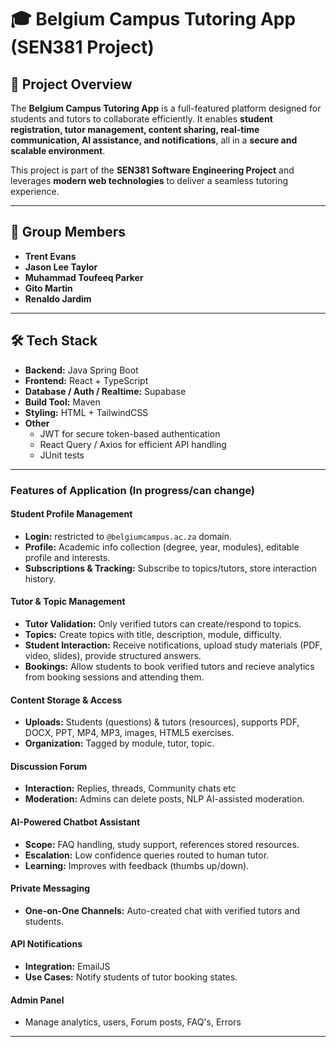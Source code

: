 # 🎓 Belgium Campus Tutoring App (SEN381 Project)

## 🚀 Project Overview
The **Belgium Campus Tutoring App** is a full-featured platform designed for students and tutors to collaborate efficiently. It enables **student registration, tutor management, content sharing, real-time communication, AI assistance, and notifications**, all in a **secure and scalable environment**.  

This project is part of the **SEN381 Software Engineering Project** and leverages **modern web technologies** to deliver a seamless tutoring experience.

---

## 👥 Group Members
- **Trent Evans**  
- **Jason Lee Taylor**  
- **Muhammad Toufeeq Parker**  
- **Gito Martin**  
- **Renaldo Jardim**

---

## 🛠 Tech Stack
- **Backend:** Java Spring Boot  
- **Frontend:** React + TypeScript  
- **Database / Auth / Realtime:** Supabase  
- **Build Tool:** Maven  
- **Styling:** HTML + TailwindCSS  
- **Other**   
  - JWT for secure token-based authentication  
  - React Query / Axios for efficient API handling   
  - JUnit tests

---

### Features of Application (In progress/can change)

#### Student Profile Management
- **Login:** restricted to `@belgiumcampus.ac.za` domain.  
- **Profile:** Academic info collection (degree, year, modules), editable profile and interests.  
- **Subscriptions & Tracking:** Subscribe to topics/tutors, store interaction history.  

#### Tutor & Topic Management
- **Tutor Validation:** Only verified tutors can create/respond to topics.  
- **Topics:** Create topics with title, description, module, difficulty.  
- **Student Interaction:** Receive notifications, upload study materials (PDF, video, slides), provide structured answers.
- **Bookings:** Allow students to book verified tutors and recieve analytics from booking sessions and attending them.

#### Content Storage & Access
- **Uploads:** Students (questions) & tutors (resources), supports PDF, DOCX, PPT, MP4, MP3, images, HTML5 exercises.  
- **Organization:** Tagged by module, tutor, topic.  

#### Discussion Forum 
- **Interaction:** Replies, threads, Community chats etc  
- **Moderation:** Admins can delete posts, NLP AI-assisted moderation.  

#### AI-Powered Chatbot Assistant
- **Scope:** FAQ handling, study support, references stored resources.  
- **Escalation:** Low confidence queries routed to human tutor.  
- **Learning:** Improves with feedback (thumbs up/down).  

#### Private Messaging
- **One-on-One Channels:** Auto-created chat with verified tutors and students.  

#### API Notifications
- **Integration:** EmailJS
- **Use Cases:** Notify students of tutor booking states.  

#### Admin Panel 
   - Manage analytics, users, Forum posts, FAQ's, Errors

---

